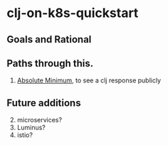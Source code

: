 # clj-on-k8s-quickstart

## Goals and Rational

## Paths through this.

1. [Absolute Minimum](minimum-docs/01-prerequisites.md), to see a clj response publicly

## Future additions

2. microservices?
3. Luminus?
4. istio?
